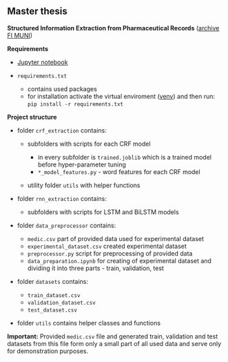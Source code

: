 **Master thesis**
-
**Structured Information Extraction from Pharmaceutical Records** ([archive FI MUNI](https://is.muni.cz/th/zieww/?lang=en))

**Requirements**

- [Jupyter notebook](https://jupyter.org/install.html)
* `requirements.txt` 

    * contains used packages
    * for installation activate the virtual enviroment ([venv](https://docs.python.org/3/library/venv.html)) and then run: `pip install -r requirements.txt`


**Project structure**

* folder `crf_extraction` contains:
    * subfolders with scripts for each CRF model
        * in every subfolder is `trained.joblib` which is a trained model before hyper-parameter tuning
        * `*_model_features.py` - word features for each CRF model
        
    * utility folder `utils` with helper functions
    
* folder `rnn_extraction` contains:
    * subfolders with scripts for LSTM and BiLSTM models
    
* folder `data_preprocessor` contains:

    * `medic.csv` part of provided data used for experimental dataset
    * `experimental_dataset.csv` created experimental dataset
    * `preprocessor.py` script for preprocessing of provided data
    * `data_preparation.ipynb` for creating of experimental dataset and dividing it into three parts - train, validation, test 

* folder `datasets` contains:

    * `train_dataset.csv`
    * `validation_dataset.csv`
    * `test_dataset.csv`
    
* folder `utils` contains helper classes and functions

**Important:** Provided `medic.csv` file and generated train, validation and test datasets from this file form only a small part of 
all used data and serve only for demonstration purposes.
